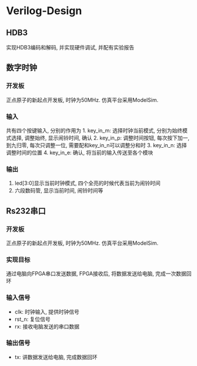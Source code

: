 # Verilog-Design

## HDB3
实现HDB3编码和解码, 并实现硬件调试, 并配有实验报告

## 数字时钟

### 开发板
正点原子的新起点开发板, 时钟为50MHz. 仿真平台采用ModelSim. 
### 输入
共有四个按键输入, 分别的作用为
 	1. key_in_m: 选择时钟当前模式, 分别为始终模式选择, 调整始终, 显示闹铃时间, 确认
	2. key_in_p: 调整时间按钮, 每次按下加一, 到九归零, 每次只调整一位, 需要配和key_in_n可以调整分和时
	3. key_in_n: 选择调整时间的位置
	4. key_in_e: 确认, 将当前的输入传送至各个模块

### 输出
1. led[3:0]显示当前时钟模式, 四个全亮的时候代表当前为闹铃时间
2. 六段数码管, 显示当前时间, 闹铃时间等


## Rs232串口
### 开发板
正点原子的新起点开发板, 时钟为50MHz. 仿真平台采用ModelSim. 
### 实现目标
通过电脑向FPGA串口发送数据, FPGA接收后, 将数据发送给电脑, 完成一次数据回环
### 输入信号
- clk: 时钟输入, 提供时钟信号
- rst_n: 复位信号
- rx: 接收电脑发送的串口数据
### 输出信号
- tx: 讲数据发送给电脑, 完成数据回环